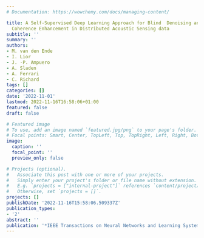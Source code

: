 ```yaml
---
# Documentation: https://wowchemy.com/docs/managing-content/

title: A Self-Supervised Deep Learning Approach for Blind  Denoising and Waveform
  Coherence Enhancement in Distributed Acoustic Sensing data
subtitle: ''
summary: ''
authors:
- M. van den Ende
- I. Lior
- J. -P. Ampuero
- A. Sladen
- A. Ferrari
- C. Richard
tags: []
categories: []
date: '2022-11-01'
lastmod: 2022-11-16T16:58:06+01:00
featured: false
draft: false

# Featured image
# To use, add an image named `featured.jpg/png` to your page's folder.
# Focal points: Smart, Center, TopLeft, Top, TopRight, Left, Right, BottomLeft, Bottom, BottomRight.
image:
  caption: ''
  focal_point: ''
  preview_only: false

# Projects (optional).
#   Associate this post with one or more of your projects.
#   Simply enter your project's folder or file name without extension.
#   E.g. `projects = ["internal-project"]` references `content/project/deep-learning/index.md`.
#   Otherwise, set `projects = []`.
projects: []
publishDate: '2022-11-16T15:58:06.509337Z'
publication_types:
- '2'
abstract: ''
publication: '*IEEE Transactions on Neural Networks and Learning Systems*'
---
```


